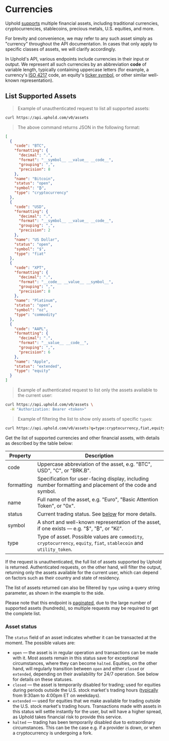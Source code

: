 # Currencies

Uphold [supports](https://uphold.com/en/transparency) multiple financial assets,
including traditional currencies, cryptocurrencies, stablecoins, precious metals, U.S. equities, and more.

<aside class="notice">
  For brevity and convenience, we may refer to any such asset simply as "currency" throughout the API documentation.
  In cases that only apply to specific classes of assets, we will clarify accordingly.
</aside>

In Uphold's API, various endpoints include currencies in their input or output.
We represent all such currencies by an abbreviation **code** of variable length, typically containing uppercase letters
(for example, a currency's [ISO 4217](https://en.wikipedia.org/wiki/ISO_4217) code,
an equity's [ticker symbol](https://en.wikipedia.org/wiki/Ticker_symbol),
or other similar well-known representation).

## List Supported Assets

> Example of unauthenticated request to list all supported assets:

```bash
curl https://api.uphold.com/v0/assets
```

> The above command returns JSON in the following format:

```json
[
  {
    "code": "BTC",
    "formatting": {
      "decimal": ".",
      "format": "__symbol__ __value__ __code__",
      "grouping": ",",
      "precision": 8
    },
    "name": "Bitcoin",
    "status": "open",
    "symbol": "₿",
    "type": "cryptocurrency"
  },
  {
    "code": "USD",
    "formatting": {
      "decimal": ".",
      "format": "__symbol__ __value__ __code__",
      "grouping": ",",
      "precision": 2
    },
    "name": "US Dollar",
    "status": "open",
    "symbol": "$",
    "type": "fiat"
  },
  {
    "code": "XPT",
    "formatting": {
      "decimal": ".",
      "format": "__code__ __value__ __symbol__",
      "grouping": ",",
      "precision": 8
    },
    "name": "Platinum",
    "status": "open",
    "symbol": "oz",
    "type": "commodity"
  },
  {
    "code": "AAPL",
    "formatting": {
      "decimal": ".",
      "format": "__value__ __code__",
      "grouping": ",",
      "precision": 6
    },
    "name": "Apple",
    "status": "extended",
    "type": "equity"
  }
]
```

> Example of authenticated request to list only the assets available to the current user:

```bash
curl https://api.uphold.com/v0/assets \
  -H "Authorization: Bearer <token>"
```

> Example of filtering the list to show only assets of specific `type`s:

```bash
curl https://api.uphold.com/v0/assets?q=type:cryptocurrency,fiat,equity
```

Get the list of supported currencies and other financial assets, with details as described by the table below:

Property   | Description
---------- | --------------------------------------------------------------------------------------------------------
code       | Uppercase abbreviation of the asset, e.g. "BTC", USD", "C", or "BRK.B".
formatting | Specification for user-facing display, including number formatting and placement of the code and symbol.
name       | Full name of the asset, e.g. "Euro", "Basic Attention Token", or "0x".
status     | Current trading status. See [below](#asset-status) for more details.
symbol     | A short and well-known representation of the asset, if one exists — e.g. "$", "₿", or "Kč".
type       | Type of asset. Possible values are `commodity`, `cryptocurrency`, `equity`, `fiat`, `stablecoin` and `utility_token`.

If the request is unauthenticated, the full list of assets supported by Uphold is returned.
Authenticated requests, on the other hand, will filter the output,
returning only the assets available for the current user,
which can depend on factors such as their country and state of residency.

The list of assets returned can also be filtered by `type` using a query string parameter,
as shown in the example to the side.

Please note that this endpoint is [paginated](#pagination), due to the large number of supported assets (hundreds),
so multiple requests may be required to get the complete list.

### Asset status

The `status` field of an asset indicates whether it can be transacted at the moment.
The possible values are:

* `open` — the asset is in regular operation and transactions can be made with it.
  Most assets remain in this status save for exceptional circumstances, where they can become `halted`.
  Equities, on the other hand, will regularly transition between `open` and either `closed` or `extended`,
  depending on their availability for 24/7 operation. See below for details on these statuses.
* `closed` — the asset is temporarily disabled for trading;
  used for equities during periods outside the U.S. stock market's trading hours
  ([typically](https://www.nasdaq.com/stock-market-trading-hours-for-nasdaq) from 9:30am to 4:00pm ET on weekdays).
* `extended` — used for equities that we make available for trading outside the U.S. stock market's trading hours.
  Transactions made with assets in this status will settle instantly for the user,
  but will have a higher spread, as Uphold takes financial risk to provide this service.
* `halted` — trading has been temporarily disabled due to extraordinary circumstances.
  This can be the case e.g. if a provider is down, or when a cryptocurrency is undergoing a fork.
